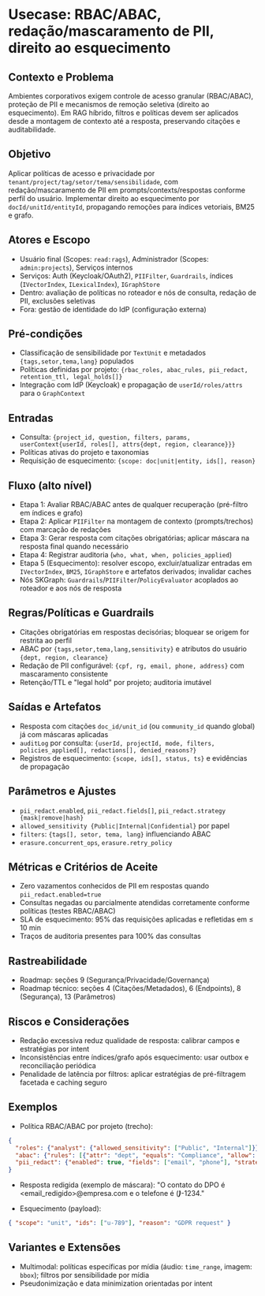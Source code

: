 # Usecase: RBAC/ABAC, redação/mascaramento de PII, direito ao esquecimento

## Contexto e Problema
Ambientes corporativos exigem controle de acesso granular (RBAC/ABAC), proteção de PII e mecanismos de remoção seletiva (direito ao esquecimento). Em RAG híbrido, filtros e políticas devem ser aplicados desde a montagem de contexto até a resposta, preservando citações e auditabilidade.

## Objetivo
Aplicar políticas de acesso e privacidade por `tenant/project/tag/setor/tema/sensibilidade`, com redação/mascaramento de PII em prompts/contexts/respostas conforme perfil do usuário. Implementar direito ao esquecimento por `docId/unitId/entityId`, propagando remoções para índices vetoriais, BM25 e grafo.

## Atores e Escopo
- Usuário final (Scopes: `read:rags`), Administrador (Scopes: `admin:projects`), Serviços internos
- Serviços: Auth (Keycloak/OAuth2), `PIIFilter`, `Guardrails`, índices (`IVectorIndex`, `ILexicalIndex`), `IGraphStore`
- Dentro: avaliação de políticas no roteador e nós de consulta, redação de PII, exclusões seletivas
- Fora: gestão de identidade do IdP (configuração externa)

## Pré-condições
- Classificação de sensibilidade por `TextUnit` e metadados `{tags,setor,tema,lang}` populados
- Políticas definidas por projeto: `{rbac_roles, abac_rules, pii_redact, retention_ttl, legal_holds[]}`
- Integração com IdP (Keycloak) e propagação de `userId/roles/attrs` para o `GraphContext`

## Entradas
- Consulta: `{project_id, question, filters, params, userContext{userId, roles[], attrs{dept, region, clearance}}}`
- Políticas ativas do projeto e taxonomias
- Requisição de esquecimento: `{scope: doc|unit|entity, ids[], reason}`

## Fluxo (alto nível)
- Etapa 1: Avaliar RBAC/ABAC antes de qualquer recuperação (pré-filtro em índices e grafo)
- Etapa 2: Aplicar `PIIFilter` na montagem de contexto (prompts/trechos) com marcação de redações
- Etapa 3: Gerar resposta com citações obrigatórias; aplicar máscara na resposta final quando necessário
- Etapa 4: Registrar auditoria (`who, what, when, policies_applied`)
- Etapa 5 (Esquecimento): resolver escopo, excluir/atualizar entradas em `IVectorIndex`, `BM25`, `IGraphStore` e artefatos derivados; invalidar caches
- Nós SKGraph: `Guardrails`/`PIIFilter`/`PolicyEvaluator` acoplados ao roteador e aos nós de resposta

## Regras/Políticas e Guardrails
- Citações obrigatórias em respostas decisórias; bloquear se origem for restrita ao perfil
- ABAC por `{tags,setor,tema,lang,sensitivity}` e atributos do usuário `{dept, region, clearance}`
- Redação de PII configurável: `{cpf, rg, email, phone, address}` com mascaramento consistente
- Retenção/TTL e "legal hold" por projeto; auditoria imutável

## Saídas e Artefatos
- Resposta com citações `doc_id/unit_id` (ou `community_id` quando global) já com máscaras aplicadas
- `auditLog` por consulta: `{userId, projectId, mode, filters, policies_applied[], redactions[], denied_reasons?}`
- Registros de esquecimento: `{scope, ids[], status, ts}` e evidências de propagação

## Parâmetros e Ajustes
- `pii_redact.enabled`, `pii_redact.fields[]`, `pii_redact.strategy {mask|remove|hash}`
- `allowed_sensitivity {Public|Internal|Confidential}` por papel
- `filters`: `{tags[], setor, tema, lang}` influenciando ABAC
- `erasure.concurrent_ops`, `erasure.retry_policy`

## Métricas e Critérios de Aceite
- Zero vazamentos conhecidos de PII em respostas quando `pii_redact.enabled=true`
- Consultas negadas ou parcialmente atendidas corretamente conforme políticas (testes RBAC/ABAC)
- SLA de esquecimento: 95% das requisições aplicadas e refletidas em ≤ 10 min
- Traços de auditoria presentes para 100% das consultas

## Rastreabilidade
- Roadmap: seções 9 (Segurança/Privacidade/Governança)
- Roadmap técnico: seções 4 (Citações/Metadados), 6 (Endpoints), 8 (Segurança), 13 (Parâmetros)

## Riscos e Considerações
- Redação excessiva reduz qualidade de resposta: calibrar campos e estratégias por intent
- Inconsistências entre índices/grafo após esquecimento: usar outbox e reconciliação periódica
- Penalidade de latência por filtros: aplicar estratégias de pré-filtragem facetada e caching seguro

## Exemplos
- Política RBAC/ABAC por projeto (trecho):
```json
{
  "roles": {"analyst": {"allowed_sensitivity": ["Public", "Internal"]}},
  "abac": {"rules": [{"attr": "dept", "equals": "Compliance", "allow": ["Confidential"]}]},
  "pii_redact": {"enabled": true, "fields": ["email", "phone"], "strategy": "mask"}
}
```

- Resposta redigida (exemplo de máscara):
"O contato do DPO é <email_redigido>@empresa.com e o telefone é (***)***-1234."

- Esquecimento (payload):
```json
{ "scope": "unit", "ids": ["u-789"], "reason": "GDPR request" }
```

## Variantes e Extensões
- Multimodal: políticas específicas por mídia (áudio: `time_range`, imagem: `bbox`); filtros por sensibilidade por mídia
- Pseudonimização e data minimization orientadas por intent

